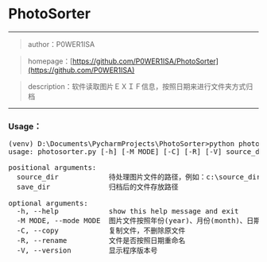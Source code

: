 # PhotoSorter
___
> author：P0WER1ISA

> homepage：[https://github.com/P0WER1ISA/PhotoSorter](https://github.com/P0WER1ISA)

> description：软件读取图片ＥＸＩＦ信息，按照日期来进行文件夹方式归档
___

### Usage：
<pre>
(venv) D:\Documents\PycharmProjects\PhotoSorter>python photosorter.py -h
usage: photosorter.py [-h] [-M MODE] [-C] [-R] [-V] source_dir save_dir

positional arguments:
  source_dir            待处理图片文件的路径，例如：c:\source_dir
  save_dir              归档后的文件存放路径

optional arguments:
  -h, --help            show this help message and exit
  -M MODE, --mode MODE  图片文件按照年份(year)、月份(month)、日期(day)，进行归档，默认是月份
  -C, --copy            复制文件，不删除原文件
  -R, --rename          文件是否按照日期重命名
  -V, --version         显示程序版本号
</pre>
